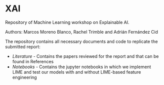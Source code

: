 # XAI

Repository of Machine Learning workshop on Explainable AI. 

Authors: Marcos Moreno Blanco, Rachel Trimble and Adrián Fernández Cid

The repository contains all necessary documents and code to replicate the submitted report: 
- *Literature* - Contains the papers reviewed for the report and that can be found in References
- *Notebooks* - Contains the jupyter notebooks in which we implement LIME and test our models with and without LIME-based feature engineering
